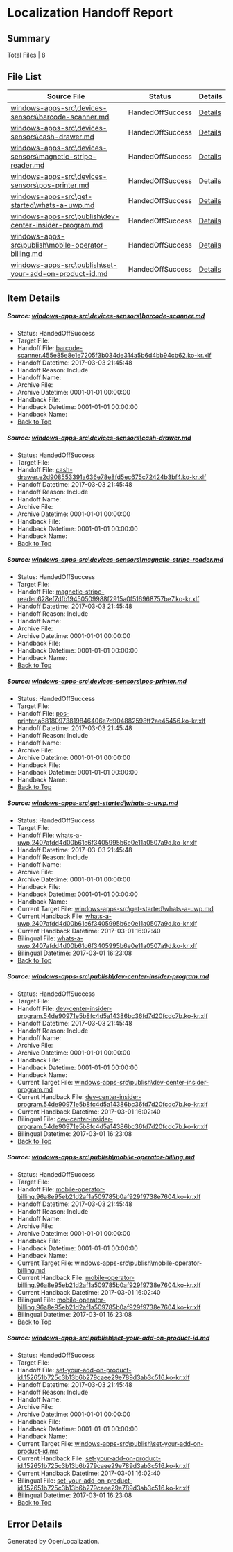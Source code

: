 # <a name='report-top'></a> Localization Handoff Report

## Summary
 Total Files | 8

## File List
 Source File | Status | Details 
 ----------- | ------ | ------- 
 [windows-apps-src\devices-sensors\barcode-scanner.md](https://cpubwin.visualstudio.com/windows-uwp/_git/windows-uwp/commit/06c177756c8e4b343157286a4bb0e0f70ac490f6?path=windows-apps-src%2Fdevices-sensors%2Fbarcode-scanner.md&_a=contents) | HandedOffSuccess | [Details](#8d9ef9bc08fa666c2af1348450f7a5fb0a0c7b652417)
 [windows-apps-src\devices-sensors\cash-drawer.md](https://cpubwin.visualstudio.com/windows-uwp/_git/windows-uwp/commit/06c177756c8e4b343157286a4bb0e0f70ac490f6?path=windows-apps-src%2Fdevices-sensors%2Fcash-drawer.md&_a=contents) | HandedOffSuccess | [Details](#376272356cf720ddd9519f0077e771a1016abb1e2423)
 [windows-apps-src\devices-sensors\magnetic-stripe-reader.md](https://cpubwin.visualstudio.com/windows-uwp/_git/windows-uwp/commit/06c177756c8e4b343157286a4bb0e0f70ac490f6?path=windows-apps-src%2Fdevices-sensors%2Fmagnetic-stripe-reader.md&_a=contents) | HandedOffSuccess | [Details](#a11fe7a63c0444ac986e7bfe0d50472249e5196e2500)
 [windows-apps-src\devices-sensors\pos-printer.md](https://cpubwin.visualstudio.com/windows-uwp/_git/windows-uwp/commit/06c177756c8e4b343157286a4bb0e0f70ac490f6?path=windows-apps-src%2Fdevices-sensors%2Fpos-printer.md&_a=contents) | HandedOffSuccess | [Details](#d8340af651157bb6fae82785812f259c16d0a6c02505)
 [windows-apps-src\get-started\whats-a-uwp.md](https://cpubwin.visualstudio.com/windows-uwp/_git/windows-uwp/commit/06c177756c8e4b343157286a4bb0e0f70ac490f6?path=windows-apps-src%2Fget-started%2Fwhats-a-uwp.md&_a=contents) | HandedOffSuccess | [Details](#3fb6562d08cbcefec5277f938fc00570210d7aa43085)
 [windows-apps-src\publish\dev-center-insider-program.md](https://cpubwin.visualstudio.com/windows-uwp/_git/windows-uwp/commit/06c177756c8e4b343157286a4bb0e0f70ac490f6?path=windows-apps-src%2Fpublish%2Fdev-center-insider-program.md&_a=contents) | HandedOffSuccess | [Details](#dd547cd0abe208cfc1b38eb01fa64c5e8f5e0f1b4833)
 [windows-apps-src\publish\mobile-operator-billing.md](https://cpubwin.visualstudio.com/windows-uwp/_git/windows-uwp/commit/06c177756c8e4b343157286a4bb0e0f70ac490f6?path=windows-apps-src%2Fpublish%2Fmobile-operator-billing.md&_a=contents) | HandedOffSuccess | [Details](#5d3dbe205fd3f4260f761d9372a573fe568b36384868)
 [windows-apps-src\publish\set-your-add-on-product-id.md](https://cpubwin.visualstudio.com/windows-uwp/_git/windows-uwp/commit/06c177756c8e4b343157286a4bb0e0f70ac490f6?path=windows-apps-src%2Fpublish%2Fset-your-add-on-product-id.md&_a=contents) | HandedOffSuccess | [Details](#d0ed5dfabf430b578bfb3e922ca3b1fc6e955aa54893)

## Item Details
##### <a name='8d9ef9bc08fa666c2af1348450f7a5fb0a0c7b652417'></a> Source: [windows-apps-src\devices-sensors\barcode-scanner.md](https://cpubwin.visualstudio.com/windows-uwp/_git/windows-uwp/commit/06c177756c8e4b343157286a4bb0e0f70ac490f6?path=windows-apps-src%2Fdevices-sensors%2Fbarcode-scanner.md&_a=contents)
* Status: HandedOffSuccess
* Target File: 
* Handoff File: [barcode-scanner.455e85e8e1e7205f3b034de314a5b6d4bb94cb62.ko-kr.xlf](https://cpubwin.visualstudio.com/windows-uwp/_git/WDCLib.handoff/commit/ab16d8a20e0553748db380fb0dab9369661fe4a5?path=ol-handoff%2Fcpubwin%2Fwindows-uwp.ko-kr%2Fmaster%2Fbarcode-scanner.455e85e8e1e7205f3b034de314a5b6d4bb94cb62.ko-kr.xlf&_a=contents)
* Handoff Datetime: 2017-03-03 21:45:48
* Handoff Reason: Include
* Handoff Name: 
* Archive File: 
* Archive Datetime: 0001-01-01 00:00:00
* Handback File: 
* Handback Datetime: 0001-01-01 00:00:00
* Handback Name: 
* [Back to Top](#report-top)

##### <a name='376272356cf720ddd9519f0077e771a1016abb1e2423'></a> Source: [windows-apps-src\devices-sensors\cash-drawer.md](https://cpubwin.visualstudio.com/windows-uwp/_git/windows-uwp/commit/06c177756c8e4b343157286a4bb0e0f70ac490f6?path=windows-apps-src%2Fdevices-sensors%2Fcash-drawer.md&_a=contents)
* Status: HandedOffSuccess
* Target File: 
* Handoff File: [cash-drawer.e2d908553391a636e78e8fd5ec675c72424b3bf4.ko-kr.xlf](https://cpubwin.visualstudio.com/windows-uwp/_git/WDCLib.handoff/commit/ab16d8a20e0553748db380fb0dab9369661fe4a5?path=ol-handoff%2Fcpubwin%2Fwindows-uwp.ko-kr%2Fmaster%2Fcash-drawer.e2d908553391a636e78e8fd5ec675c72424b3bf4.ko-kr.xlf&_a=contents)
* Handoff Datetime: 2017-03-03 21:45:48
* Handoff Reason: Include
* Handoff Name: 
* Archive File: 
* Archive Datetime: 0001-01-01 00:00:00
* Handback File: 
* Handback Datetime: 0001-01-01 00:00:00
* Handback Name: 
* [Back to Top](#report-top)

##### <a name='a11fe7a63c0444ac986e7bfe0d50472249e5196e2500'></a> Source: [windows-apps-src\devices-sensors\magnetic-stripe-reader.md](https://cpubwin.visualstudio.com/windows-uwp/_git/windows-uwp/commit/06c177756c8e4b343157286a4bb0e0f70ac490f6?path=windows-apps-src%2Fdevices-sensors%2Fmagnetic-stripe-reader.md&_a=contents)
* Status: HandedOffSuccess
* Target File: 
* Handoff File: [magnetic-stripe-reader.628ef7dfb19450509988f2915a0f516968757be7.ko-kr.xlf](https://cpubwin.visualstudio.com/windows-uwp/_git/WDCLib.handoff/commit/ab16d8a20e0553748db380fb0dab9369661fe4a5?path=ol-handoff%2Fcpubwin%2Fwindows-uwp.ko-kr%2Fmaster%2Fmagnetic-stripe-reader.628ef7dfb19450509988f2915a0f516968757be7.ko-kr.xlf&_a=contents)
* Handoff Datetime: 2017-03-03 21:45:48
* Handoff Reason: Include
* Handoff Name: 
* Archive File: 
* Archive Datetime: 0001-01-01 00:00:00
* Handback File: 
* Handback Datetime: 0001-01-01 00:00:00
* Handback Name: 
* [Back to Top](#report-top)

##### <a name='d8340af651157bb6fae82785812f259c16d0a6c02505'></a> Source: [windows-apps-src\devices-sensors\pos-printer.md](https://cpubwin.visualstudio.com/windows-uwp/_git/windows-uwp/commit/06c177756c8e4b343157286a4bb0e0f70ac490f6?path=windows-apps-src%2Fdevices-sensors%2Fpos-printer.md&_a=contents)
* Status: HandedOffSuccess
* Target File: 
* Handoff File: [pos-printer.a68180973819846406e7d904882598ff2ae45456.ko-kr.xlf](https://cpubwin.visualstudio.com/windows-uwp/_git/WDCLib.handoff/commit/ab16d8a20e0553748db380fb0dab9369661fe4a5?path=ol-handoff%2Fcpubwin%2Fwindows-uwp.ko-kr%2Fmaster%2Fpos-printer.a68180973819846406e7d904882598ff2ae45456.ko-kr.xlf&_a=contents)
* Handoff Datetime: 2017-03-03 21:45:48
* Handoff Reason: Include
* Handoff Name: 
* Archive File: 
* Archive Datetime: 0001-01-01 00:00:00
* Handback File: 
* Handback Datetime: 0001-01-01 00:00:00
* Handback Name: 
* [Back to Top](#report-top)

##### <a name='3fb6562d08cbcefec5277f938fc00570210d7aa43085'></a> Source: [windows-apps-src\get-started\whats-a-uwp.md](https://cpubwin.visualstudio.com/windows-uwp/_git/windows-uwp/commit/06c177756c8e4b343157286a4bb0e0f70ac490f6?path=windows-apps-src%2Fget-started%2Fwhats-a-uwp.md&_a=contents)
* Status: HandedOffSuccess
* Target File: 
* Handoff File: [whats-a-uwp.2407afdd4d00b61c6f3405995b6e0e11a0507a9d.ko-kr.xlf](https://cpubwin.visualstudio.com/windows-uwp/_git/WDCLib.handoff/commit/ab16d8a20e0553748db380fb0dab9369661fe4a5?path=ol-handoff%2Fcpubwin%2Fwindows-uwp.ko-kr%2Fmaster%2Fwhats-a-uwp.2407afdd4d00b61c6f3405995b6e0e11a0507a9d.ko-kr.xlf&_a=contents)
* Handoff Datetime: 2017-03-03 21:45:48
* Handoff Reason: Include
* Handoff Name: 
* Archive File: 
* Archive Datetime: 0001-01-01 00:00:00
* Handback File: 
* Handback Datetime: 0001-01-01 00:00:00
* Handback Name: 
* Current Target File: [windows-apps-src\get-started\whats-a-uwp.md](https://cpubwin.visualstudio.com/windows-uwp/_git/windows-uwp.ko-kr/commit/308b3263032e8b2f7a6d5a646c091b36af61b684?path=windows-apps-src%2Fget-started%2Fwhats-a-uwp.md&_a=contents)
* Current Handback File: [whats-a-uwp.2407afdd4d00b61c6f3405995b6e0e11a0507a9d.ko-kr.xlf](https://cpubwin.visualstudio.com/windows-uwp/_git/WDCLib.handback/commit/02f88cd92cde74dc263ceda2cf908832da488e26?path=ol-handback%2Fcpubwin%2Fwindows-uwp.ko-kr%2Fmaster%2Fwhats-a-uwp.2407afdd4d00b61c6f3405995b6e0e11a0507a9d.ko-kr.xlf&_a=contents)
* Current Handback Datetime: 2017-03-01 16:02:40
* Bilingual File: [whats-a-uwp.2407afdd4d00b61c6f3405995b6e0e11a0507a9d.ko-kr.xlf](https://cpubwin.visualstudio.com/windows-uwp/_git/WDCLib.handback/commit/02f88cd92cde74dc263ceda2cf908832da488e26?path=ol-handback%2Fcpubwin%2Fwindows-uwp.ko-kr%2Fmaster%2Fwhats-a-uwp.2407afdd4d00b61c6f3405995b6e0e11a0507a9d.ko-kr.xlf&_a=contents)
* Bilingual Datetime: 2017-03-01 16:23:08
* [Back to Top](#report-top)

##### <a name='dd547cd0abe208cfc1b38eb01fa64c5e8f5e0f1b4833'></a> Source: [windows-apps-src\publish\dev-center-insider-program.md](https://cpubwin.visualstudio.com/windows-uwp/_git/windows-uwp/commit/06c177756c8e4b343157286a4bb0e0f70ac490f6?path=windows-apps-src%2Fpublish%2Fdev-center-insider-program.md&_a=contents)
* Status: HandedOffSuccess
* Target File: 
* Handoff File: [dev-center-insider-program.54de90971e5b8fc4d5a14386bc36fd7d20fcdc7b.ko-kr.xlf](https://cpubwin.visualstudio.com/windows-uwp/_git/WDCLib.handoff/commit/ab16d8a20e0553748db380fb0dab9369661fe4a5?path=ol-handoff%2Fcpubwin%2Fwindows-uwp.ko-kr%2Fmaster%2Fdev-center-insider-program.54de90971e5b8fc4d5a14386bc36fd7d20fcdc7b.ko-kr.xlf&_a=contents)
* Handoff Datetime: 2017-03-03 21:45:48
* Handoff Reason: Include
* Handoff Name: 
* Archive File: 
* Archive Datetime: 0001-01-01 00:00:00
* Handback File: 
* Handback Datetime: 0001-01-01 00:00:00
* Handback Name: 
* Current Target File: [windows-apps-src\publish\dev-center-insider-program.md](https://cpubwin.visualstudio.com/windows-uwp/_git/windows-uwp.ko-kr/commit/308b3263032e8b2f7a6d5a646c091b36af61b684?path=windows-apps-src%2Fpublish%2Fdev-center-insider-program.md&_a=contents)
* Current Handback File: [dev-center-insider-program.54de90971e5b8fc4d5a14386bc36fd7d20fcdc7b.ko-kr.xlf](https://cpubwin.visualstudio.com/windows-uwp/_git/WDCLib.handback/commit/02f88cd92cde74dc263ceda2cf908832da488e26?path=ol-handback%2Fcpubwin%2Fwindows-uwp.ko-kr%2Fmaster%2Fdev-center-insider-program.54de90971e5b8fc4d5a14386bc36fd7d20fcdc7b.ko-kr.xlf&_a=contents)
* Current Handback Datetime: 2017-03-01 16:02:40
* Bilingual File: [dev-center-insider-program.54de90971e5b8fc4d5a14386bc36fd7d20fcdc7b.ko-kr.xlf](https://cpubwin.visualstudio.com/windows-uwp/_git/WDCLib.handback/commit/02f88cd92cde74dc263ceda2cf908832da488e26?path=ol-handback%2Fcpubwin%2Fwindows-uwp.ko-kr%2Fmaster%2Fdev-center-insider-program.54de90971e5b8fc4d5a14386bc36fd7d20fcdc7b.ko-kr.xlf&_a=contents)
* Bilingual Datetime: 2017-03-01 16:23:08
* [Back to Top](#report-top)

##### <a name='5d3dbe205fd3f4260f761d9372a573fe568b36384868'></a> Source: [windows-apps-src\publish\mobile-operator-billing.md](https://cpubwin.visualstudio.com/windows-uwp/_git/windows-uwp/commit/06c177756c8e4b343157286a4bb0e0f70ac490f6?path=windows-apps-src%2Fpublish%2Fmobile-operator-billing.md&_a=contents)
* Status: HandedOffSuccess
* Target File: 
* Handoff File: [mobile-operator-billing.96a8e95eb21d2af1a509785b0af929f9738e7604.ko-kr.xlf](https://cpubwin.visualstudio.com/windows-uwp/_git/WDCLib.handoff/commit/ab16d8a20e0553748db380fb0dab9369661fe4a5?path=ol-handoff%2Fcpubwin%2Fwindows-uwp.ko-kr%2Fmaster%2Fmobile-operator-billing.96a8e95eb21d2af1a509785b0af929f9738e7604.ko-kr.xlf&_a=contents)
* Handoff Datetime: 2017-03-03 21:45:48
* Handoff Reason: Include
* Handoff Name: 
* Archive File: 
* Archive Datetime: 0001-01-01 00:00:00
* Handback File: 
* Handback Datetime: 0001-01-01 00:00:00
* Handback Name: 
* Current Target File: [windows-apps-src\publish\mobile-operator-billing.md](https://cpubwin.visualstudio.com/windows-uwp/_git/windows-uwp.ko-kr/commit/308b3263032e8b2f7a6d5a646c091b36af61b684?path=windows-apps-src%2Fpublish%2Fmobile-operator-billing.md&_a=contents)
* Current Handback File: [mobile-operator-billing.96a8e95eb21d2af1a509785b0af929f9738e7604.ko-kr.xlf](https://cpubwin.visualstudio.com/windows-uwp/_git/WDCLib.handback/commit/02f88cd92cde74dc263ceda2cf908832da488e26?path=ol-handback%2Fcpubwin%2Fwindows-uwp.ko-kr%2Fmaster%2Fmobile-operator-billing.96a8e95eb21d2af1a509785b0af929f9738e7604.ko-kr.xlf&_a=contents)
* Current Handback Datetime: 2017-03-01 16:02:40
* Bilingual File: [mobile-operator-billing.96a8e95eb21d2af1a509785b0af929f9738e7604.ko-kr.xlf](https://cpubwin.visualstudio.com/windows-uwp/_git/WDCLib.handback/commit/02f88cd92cde74dc263ceda2cf908832da488e26?path=ol-handback%2Fcpubwin%2Fwindows-uwp.ko-kr%2Fmaster%2Fmobile-operator-billing.96a8e95eb21d2af1a509785b0af929f9738e7604.ko-kr.xlf&_a=contents)
* Bilingual Datetime: 2017-03-01 16:23:08
* [Back to Top](#report-top)

##### <a name='d0ed5dfabf430b578bfb3e922ca3b1fc6e955aa54893'></a> Source: [windows-apps-src\publish\set-your-add-on-product-id.md](https://cpubwin.visualstudio.com/windows-uwp/_git/windows-uwp/commit/06c177756c8e4b343157286a4bb0e0f70ac490f6?path=windows-apps-src%2Fpublish%2Fset-your-add-on-product-id.md&_a=contents)
* Status: HandedOffSuccess
* Target File: 
* Handoff File: [set-your-add-on-product-id.152651b725c3b13b6b279caee29e789d3ab3c516.ko-kr.xlf](https://cpubwin.visualstudio.com/windows-uwp/_git/WDCLib.handoff/commit/ab16d8a20e0553748db380fb0dab9369661fe4a5?path=ol-handoff%2Fcpubwin%2Fwindows-uwp.ko-kr%2Fmaster%2Fset-your-add-on-product-id.152651b725c3b13b6b279caee29e789d3ab3c516.ko-kr.xlf&_a=contents)
* Handoff Datetime: 2017-03-03 21:45:48
* Handoff Reason: Include
* Handoff Name: 
* Archive File: 
* Archive Datetime: 0001-01-01 00:00:00
* Handback File: 
* Handback Datetime: 0001-01-01 00:00:00
* Handback Name: 
* Current Target File: [windows-apps-src\publish\set-your-add-on-product-id.md](https://cpubwin.visualstudio.com/windows-uwp/_git/windows-uwp.ko-kr/commit/308b3263032e8b2f7a6d5a646c091b36af61b684?path=windows-apps-src%2Fpublish%2Fset-your-add-on-product-id.md&_a=contents)
* Current Handback File: [set-your-add-on-product-id.152651b725c3b13b6b279caee29e789d3ab3c516.ko-kr.xlf](https://cpubwin.visualstudio.com/windows-uwp/_git/WDCLib.handback/commit/02f88cd92cde74dc263ceda2cf908832da488e26?path=ol-handback%2Fcpubwin%2Fwindows-uwp.ko-kr%2Fmaster%2Fset-your-add-on-product-id.152651b725c3b13b6b279caee29e789d3ab3c516.ko-kr.xlf&_a=contents)
* Current Handback Datetime: 2017-03-01 16:02:40
* Bilingual File: [set-your-add-on-product-id.152651b725c3b13b6b279caee29e789d3ab3c516.ko-kr.xlf](https://cpubwin.visualstudio.com/windows-uwp/_git/WDCLib.handback/commit/02f88cd92cde74dc263ceda2cf908832da488e26?path=ol-handback%2Fcpubwin%2Fwindows-uwp.ko-kr%2Fmaster%2Fset-your-add-on-product-id.152651b725c3b13b6b279caee29e789d3ab3c516.ko-kr.xlf&_a=contents)
* Bilingual Datetime: 2017-03-01 16:23:08
* [Back to Top](#report-top)


## Error Details

Generated by OpenLocalization.
